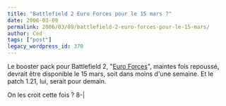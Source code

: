 ```yaml
---
title: "Battlefield 2 Euro Forces pour le 15 mars ?"
date: 2006-03-09
permalink: 2006/03/09/battlefield-2-euro-forces-pour-le-15-mars/
author: Ced
tags: ["post"]
legacy_wordpress_id: 370
---
```


Le booster pack pour Battlefield 2, "<a href="http://www.gamekult.com/tout/jeux/fiches/J000076464.html" hreflang="fr">Euro Forces</a>", maintes fois repoussé, devrait être disponible le 15 mars, soit dans moins d'une semaine. Et le patch 1.21, lui, serait pour demain.

On les croit cette fois&nbsp;?  8-|

<!-- excerpt -->
